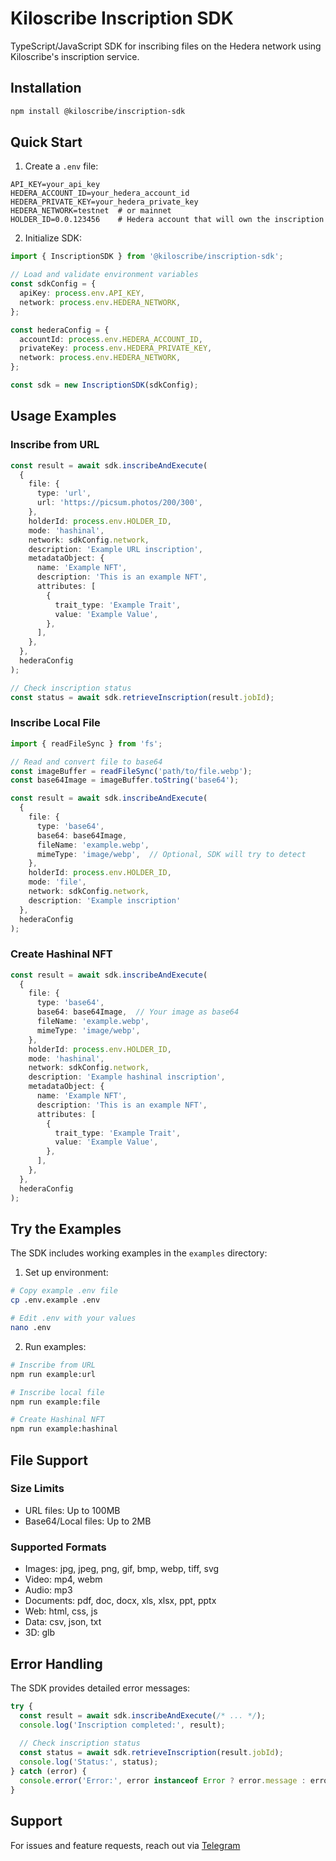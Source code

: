 # Kiloscribe Inscription SDK

TypeScript/JavaScript SDK for inscribing files on the Hedera network using Kiloscribe's inscription service.

## Installation

```bash
npm install @kiloscribe/inscription-sdk
```

## Quick Start

1. Create a `.env` file:
```env
API_KEY=your_api_key
HEDERA_ACCOUNT_ID=your_hedera_account_id
HEDERA_PRIVATE_KEY=your_hedera_private_key
HEDERA_NETWORK=testnet  # or mainnet
HOLDER_ID=0.0.123456    # Hedera account that will own the inscription
```

2. Initialize SDK:
```typescript
import { InscriptionSDK } from '@kiloscribe/inscription-sdk';

// Load and validate environment variables
const sdkConfig = {
  apiKey: process.env.API_KEY,
  network: process.env.HEDERA_NETWORK,
};

const hederaConfig = {
  accountId: process.env.HEDERA_ACCOUNT_ID,
  privateKey: process.env.HEDERA_PRIVATE_KEY,
  network: process.env.HEDERA_NETWORK,
};

const sdk = new InscriptionSDK(sdkConfig);
```

## Usage Examples

### Inscribe from URL
```typescript
const result = await sdk.inscribeAndExecute(
  {
    file: {
      type: 'url',
      url: 'https://picsum.photos/200/300',
    },
    holderId: process.env.HOLDER_ID,
    mode: 'hashinal',
    network: sdkConfig.network,
    description: 'Example URL inscription',
    metadataObject: {
      name: 'Example NFT',
      description: 'This is an example NFT',
      attributes: [
        {
          trait_type: 'Example Trait',
          value: 'Example Value',
        },
      ],
    },
  },
  hederaConfig
);

// Check inscription status
const status = await sdk.retrieveInscription(result.jobId);
```

### Inscribe Local File
```typescript
import { readFileSync } from 'fs';

// Read and convert file to base64
const imageBuffer = readFileSync('path/to/file.webp');
const base64Image = imageBuffer.toString('base64');

const result = await sdk.inscribeAndExecute(
  {
    file: {
      type: 'base64',
      base64: base64Image,
      fileName: 'example.webp',
      mimeType: 'image/webp',  // Optional, SDK will try to detect
    },
    holderId: process.env.HOLDER_ID,
    mode: 'file',
    network: sdkConfig.network,
    description: 'Example inscription'
  },
  hederaConfig
);
```

### Create Hashinal NFT
```typescript
const result = await sdk.inscribeAndExecute(
  {
    file: {
      type: 'base64',
      base64: base64Image,  // Your image as base64
      fileName: 'example.webp',
      mimeType: 'image/webp',
    },
    holderId: process.env.HOLDER_ID,
    mode: 'hashinal',
    network: sdkConfig.network,
    description: 'Example hashinal inscription',
    metadataObject: {
      name: 'Example NFT',
      description: 'This is an example NFT',
      attributes: [
        {
          trait_type: 'Example Trait',
          value: 'Example Value',
        },
      ],
    },
  },
  hederaConfig
);
```

## Try the Examples

The SDK includes working examples in the `examples` directory:

1. Set up environment:
```bash
# Copy example .env file
cp .env.example .env

# Edit .env with your values
nano .env
```

2. Run examples:
```bash
# Inscribe from URL
npm run example:url

# Inscribe local file
npm run example:file

# Create Hashinal NFT
npm run example:hashinal
```

## File Support

### Size Limits
- URL files: Up to 100MB
- Base64/Local files: Up to 2MB

### Supported Formats
- Images: jpg, jpeg, png, gif, bmp, webp, tiff, svg
- Video: mp4, webm
- Audio: mp3
- Documents: pdf, doc, docx, xls, xlsx, ppt, pptx
- Web: html, css, js
- Data: csv, json, txt
- 3D: glb

## Error Handling

The SDK provides detailed error messages:
```typescript
try {
  const result = await sdk.inscribeAndExecute(/* ... */);
  console.log('Inscription completed:', result);
  
  // Check inscription status
  const status = await sdk.retrieveInscription(result.jobId);
  console.log('Status:', status);
} catch (error) {
  console.error('Error:', error instanceof Error ? error.message : error);
}
```

## Support

For issues and feature requests, reach out via [Telegram](https://t.me/hashinals)

